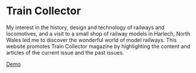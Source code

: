 # Train Collector
<p>My interest in the history, design and technology of railways and locomotives, and a visit to a small shop of railway models in Harlech, North Wales led me to discover the wonderful world of model railways. This website promotes Train Collector magazine by highlighting the content and articles of the current issue and the past issues.</p>
<a href="http://divyeshpuk.github.io/train-collector/" target="_blank">Demo</a>